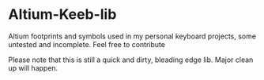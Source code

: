 # Altium-Keeb-lib
Altium footprints and symbols used in my personal keyboard projects, some untested and incomplete. Feel free to contribute

Please note that this is still a quick and dirty, bleading edge lib. Major clean up will happen.
